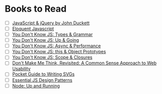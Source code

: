 # Books to Read

- [ ] [JavaScript & jQuery by John Duckett](https://vk.com/doc29211059_430673081?hash=456e03e0e9ed3ea328&dl=3b6d4faa11d61f42c2)
- [ ] [Eloquent Javascript](http://eloquentjavascript.net/)
- [ ] [You Don't Know JS: Types & Grammar](https://www.amazon.com/gp/product/1491904194/ref=oh_aui_detailpage_o00_s00?ie=UTF8&psc=1)
- [ ] [You Don't Know JS: Up & Going](https://www.amazon.com/gp/product/1491924462/ref=oh_aui_detailpage_o00_s00?ie=UTF8&psc=1)
- [ ] [You Don't Know JS: Async & Performance](https://www.amazon.com/gp/product/1491904224/ref=oh_aui_detailpage_o00_s01?ie=UTF8&psc=1)
- [ ] [You Don't Know JS: this & Object Prototypes](https://www.amazon.com/gp/product/1491904151/ref=oh_aui_detailpage_o00_s01?ie=UTF8&psc=1)
- [ ] [You Don't Know JS: Scope & Closures](https://www.amazon.com/gp/product/1449335586/ref=oh_aui_detailpage_o00_s00?ie=UTF8&psc=1)
- [ ] [Don't Make Me Think, Revisited: A Common Sense Approach to Web Usability](https://www.amazon.com/gp/product/0321965515/ref=oh_aui_detailpage_o00_s01?ie=UTF8&psc=1)
- [ ] [Pocket Guide to Writing SVGs](http://svgpocketguide.com/book/)
- [ ] [Essential JS Design Patterns](http://addyosmani.com/resources/essentialjsdesignpatterns/book/)
- [ ] [Node: Up and Running](http://chimera.labs.oreilly.com/books/1234000001808/index.html)